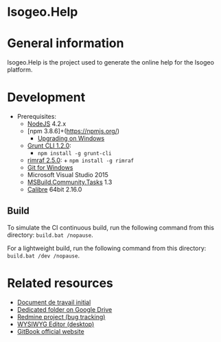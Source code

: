 Isogeo.Help
==============

# General information
Isogeo.Help is the project used to generate the online help for the Isogeo platform.

# Development

- Prerequisites:
  * [NodeJS](http://nodejs.org/) 4.2.x
  * [npm 3.8.6]+(https://npmjs.org/)
    + [Upgrading on Windows](https://github.com/npm/npm/wiki/Troubleshooting#upgrading-on-windows)
  * [Grunt CLI 1.2.0](http://gruntjs.com/):
    + `npm install -g grunt-cli`
  * [rimraf 2.5.0](https://www.npmjs.com/package/rimraf):
        + `npm install -g rimraf`
  * [Git for Windows](https://git-for-windows.github.io/)
  * Microsoft Visual Studio 2015
  * [MSBuild.Community.Tasks](http://msbuildtasks.tigris.org/) 1.3
  * [Calibre](http://calibre-ebook.com/download_windows64) 64bit 2.16.0

## Build

To simulate the CI continuous build, run the following command from this directory: `build.bat /nopause`.

For a lightweight build, run the following command from this directory: `build.bat /dev /nopause`.

# Related resources

- [Document de travail initial](https://docs.google.com/a/isogeo.fr/document/d/1D39wXdfw0ueq9PViHike9qlAO26PSs6IoyAUgsvC3_Y/edit)
- [Dedicated folder on Google Drive](https://drive.google.com/drive/u/0/#folders/0B1LzWJagMM-PVFZpeU9jQjZRYUk)
- [Redmine project (bug tracking)](https://dev.isogeo.net/redmine/projects/help)
- [WYSIWYG Editor (desktop)](https://github.com/GitbookIO/editor)
- [GitBook official website](https://www.gitbook.com)
